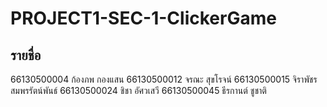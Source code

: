 # PROJECT1-SEC-1-ClickerGame

## รายชื่อ
66130500004 ก้องภพ กองแสน
66130500012 จรณะ สุขโรจน์
66130500015 จิราพัชร สมพรรัตน์พันธ์
66130500024 ชิชา อัศวเสวี
66130500045 ธีรกานต์ ชูชาติ
